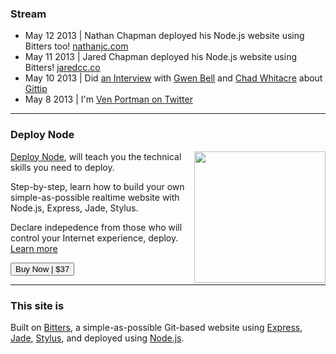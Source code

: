 ### Stream

+ May 12 2013 | Nathan Chapman deployed his Node.js website using Bitters too! [nathanjc.com](http://www.nathanjc.com/)
+ May 11 2013 | Jared Chapman deployed his Node.js website using Bitters! [jaredcc.co](http://jaredcc.co/)
+ May 10 2013 | Did [an Interview](http://www.youtube.com/watch?v=VinWkC4JMMs) with [Gwen Bell](http://gwenbell.com) and [Chad Whitacre](http://whit537.org/) about [Gittip](http://gittip.com) 
+ May 8 2013 | I'm [Ven Portman on Twitter](http://twitter.com/venportman)

***

### Deploy Node

<a href="http://deploy.evbogue.com"><img src="/images/deploy.jpg" width="210px" class="profile" style="float: right; margin-left: 1em;"></a> [Deploy Node](http://deploy.evbogue.com), will teach you the technical skills you need to deploy. 

Step-by-step, learn how to build your own simple-as-possible realtime website with Node.js, Express, Jade, Stylus.

Declare indepedence from those who will control your Internet experience, deploy. [Learn more](http://deploy.evbogue.com) 

<a href="http://evbogue.fetchapp.com/sell/sfasaixe/ppc"><button class="button">Buy Now | $37</button></a>

***

### This site is

Built on [Bitters](http://bitters.evbogue.com/), a simple-as-possible Git-based website using [Express](http://expressjs.com/), [Jade](http://jade-lang.com/), [Stylus](http://learnboost.github.io/stylus/), and deployed using [Node.js](http://nodejs.org).

